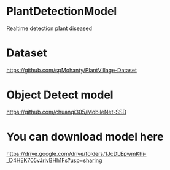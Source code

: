 # PlantDetectionModel
Realtime detection plant diseased
# Dataset 
https://github.com/spMohanty/PlantVillage-Dataset
# Object Detect model
https://github.com/chuanqi305/MobileNet-SSD
# You can download model here
https://drive.google.com/drive/folders/1JcDLEpwmKhi-_D4HEK705vJrivBHh1Fs?usp=sharing
